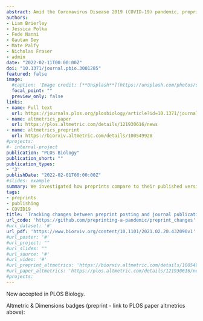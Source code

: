 ```yaml
---
abstract: Amid the Coronavirus Disease 2019 (COVID-19) pandemic, preprints in the biomedical sciences are being posted and accessed at unprecedented rates, drawing widespread attention from the general public, press, and policymakers for the first time. This phenomenon has sharpened long-standing questions about the reliability of information shared prior to journal peer review. Does the information shared in preprints typically withstand the scrutiny of peer review, or are conclusions likely to change in the version of record? We assessed preprints from bioRxiv and medRxiv that had been posted and subsequently published in a journal through April 30, 2020, representing the initial phase of the pandemic response. We utilised a combination of automatic and manual annotations to quantify how an article changed between the preprinted and published version. We found that the total number of figure panels and tables changed little between preprint and published articles. Moreover, the conclusions of 7.2% of non-COVID-19–related and 17.2% of COVID-19–related abstracts undergo a discrete change by the time of publication, but the majority of these changes do not qualitatively change the conclusions of the paper.
authors:
- Liam Brierley
- Jessica Polka
- Fede Nanni
- Gautam Dey
- Mate Palfy
- Nicholas Fraser
- admin
date: "2022-02-11T00:00:00Z"
doi: "10.1371/journal.pbio.3001285"
featured: false
image:
  #caption: 'Image credit: [**Unsplash**](https://unsplash.com/photos/s9CC2SKySJM)'
  focal_point: ""
  preview_only: false
links:
- name: Full text
  url: https://journals.plos.org/plosbiology/article?id=10.1371/journal.pbio.3001285
- name: altmetrics_paper
  url: https://plos.altmetric.com/details/121930616/news 
- name: altmetrics_preprint
  url: https://biorxiv.altmetric.com/details/100549928
#projects:
#- internal-project
publication: "PLOS Biology"
publication_short: ""
publication_types:
- "3"
publishDate: "2022-02-01T00:00:00Z"
#slides: example
summary: We investigated how preprints compare to their published versions for preprints posted in the first 4 months of the 2020 COVID-19 pandemic
tags:
- preprints
- publishing
- COVID19
title: 'Tracking changes between preprint posting and journal publication during a pandemic'
url_code: 'https://github.com/preprinting-a-pandemic/preprint_changes'
#url_dataset: '#'
url_pdf: 'https://www.biorxiv.org/content/10.1101/2021.02.20.432090v1'
#url_poster: '#'
#url_project: ""
#url_slides: ""
#url_source: '#'
#url_video: '#'
#url_preprint_altmetrics: 'https://biorxiv.altmetric.com/details/100549928'
#url_paper_altmetrics: 'https://plos.altmetric.com/details/121930616/new'
#projects:
---
```



Now accepted in PLOS Biology.

Altmetric & Dimensions badges (preprint - link to PLOS paper altmetrics above):

<span class="__dimensions_badge_embed__" data-doi="https://doi.org/10.1101/2021.02.20.432090" data-legend="always"></span><script async src="https://badge.dimensions.ai/badge.js" charset="utf-8"></script>

<script id="altmetric-embed-js" type="text/javascript"
src='https://d1bxh8uas1mnw7.cloudfront.net/assets/embed.js'></script>

<div data-badge-details="right" data-badge-type="medium-donut" data-doi="https://doi.org/10.1101/2021.02.20.432090 " data-hide-no-mentions="true" class="altmetric-embed"></div>
